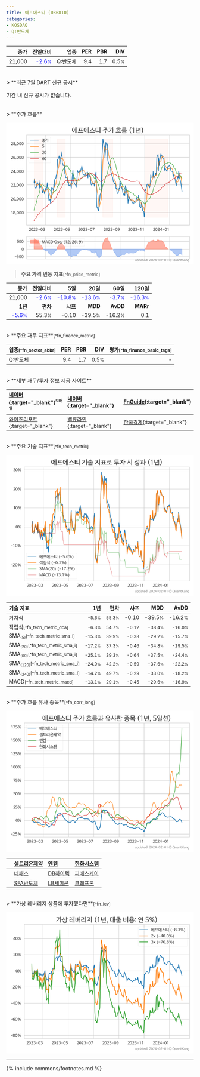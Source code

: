 ```yaml
---
title: 에프에스티 (036810)
categories:
- KOSDAQ
- Q:반도체
---
```

| **종가** | **전일대비** | **업종** | **PER** | **PBR** | **DIV** |
| -------: | -----------: | -------: | ------: | ------: | ------: |
| 21,000 | <span style="color: blue">-2.6<small>%</small></span> | Q:반도체 | 9.4 | 1.7 | 0.5<small>%</small> |

<!-- more -->

<br>
> **최근 7일 DART 신규 공시**<a id="dart"></a>


기간 내 신규 공시가 없습니다.

<br>
> **주가 흐름**<a id="price"></a>

![036810](/stock/images/036810.png)

> **주요 가격 변동 지표**<small>[^fn_price_metric]</small>

| **종가** | **전일대비** | **5일** | **20일** | **60일** | **120일** |
| -------: | -----------: | ------: | -------: | -------: | --------: |
| 21,000 | <span style="color: blue">-2.6<small>%</small></span> | <span style="color: blue">-10.8<small>%</small></span> | <span style="color: blue">-13.6<small>%</small></span> | <span style="color: blue">-3.7<small>%</small></span> | <span style="color: blue">-16.3<small>%</small></span> |
| **1년** | **편차** | **샤프** | **MDD** | **AvDD** | **MARr** |
| <span style="color: blue">-5.6<small>%</small></span> | 55.3<small>%</small> | -0.10 | -39.5<small>%</small> | -16.2<small>%</small> | 0.1 |

<br>
> **주요 재무 지표**<small>[^fn_finance_metric]</small>

| **업종**<small>[^fn_sector_abbr]</small> | **PER** | **PBR** | **DIV** | **평가**<small>[^fn_finance_basic_tags]</small> |
| :--------------------------------------- | ------: | ------: | ------: | ----------------------------------------------: |
| Q:반도체 | 9.4 | 1.7 | 0.5<small>%</small> | - |

<br>
> **세부 재무/투자 정보 제공 사이트**

| [네이버](https://m.stock.naver.com/domestic/stock/036810/finance/summary){:target="_blank"}<sup><small>모바일</small></sup> | [네이버](https://finance.naver.com/item/coinfo.naver?code=036810){:target="_blank"} | [FnGuide](https://comp.fnguide.com/SVO2/ASP/SVD_Invest.asp?gicode=A036810&MenuYn=Y){:target="_blank"} |
| :----- | :--- | :--- |
| [와이즈리포트](https://comp.wisereport.co.kr/company/c1040001.aspx?cmp_cd=036810){:target="_blank"} | [밸류라인](https://www.valueline.co.kr/finance/summary/036810){:target="_blank"} | [한국경제](https://markets.hankyung.com/stock/036810/financial-summary){:target="_blank"} |

<br>
> **주요 기술 지표**<small>[^fn_tech_metric]</small>


![036810](/stock/images/036810_tech.png)

| **기술 지표** | **1년** | **편차** | **샤프** | **MDD** | **AvDD** |
| :------------ | ------: | -----------: | -------: | ------: | -------: |
| 거치식 | <small>-5.6<small>%</small></small> | <small>55.3<small>%</small></small> | </small>-0.10</small> | </small>-39.5<small>%</small></small> | </small>-16.2<small>%</small></small> |
| 적립식<small>[^fn_tech_metric_dca]</small> | <small>-6.3<small>%</small></small> | <small>54.7<small>%</small></small> | <small>-0.12</small> | <small>-38.4<small>%</small></small> | <small>-16.0<small>%</small></small> |
| SMA<small><sub>(5)</sub></small><small>[^fn_tech_metric_sma_i]</small> | <small>-15.3<small>%</small></small> | <small>39.9<small>%</small></small> | <small>-0.38</small> | <small>-29.2<small>%</small></small> | <small>-15.7<small>%</small></small> |
| SMA<small><sub>(20)</sub></small><small>[^fn_tech_metric_sma_i]</small> | <small>-17.2<small>%</small></small> | <small>37.3<small>%</small></small> | <small>-0.46</small> | <small>-34.8<small>%</small></small> | <small>-19.5<small>%</small></small> |
| SMA<small><sub>(60)</sub></small><small>[^fn_tech_metric_sma_i]</small> | <small>-25.1<small>%</small></small> | <small>39.3<small>%</small></small> | <small>-0.64</small> | <small>-37.5<small>%</small></small> | <small>-24.4<small>%</small></small> |
| SMA<small><sub>(120)</sub></small><small>[^fn_tech_metric_sma_i]</small> | <small>-24.9<small>%</small></small> | <small>42.2<small>%</small></small> | <small>-0.59</small> | <small>-37.6<small>%</small></small> | <small>-22.2<small>%</small></small> |
| SMA<small><sub>(240)</sub></small><small>[^fn_tech_metric_sma_i]</small> | <small>-14.2<small>%</small></small> | <small>49.7<small>%</small></small> | <small>-0.29</small> | <small>-33.0<small>%</small></small> | <small>-18.2<small>%</small></small> |
| MACD<small>[^fn_tech_metric_macd]</small> | <small>-13.1<small>%</small></small> | <small>29.1<small>%</small></small> | <small>-0.45</small> | <small>-29.6<small>%</small></small> | <small>-16.9<small>%</small></small> |

<br>
> **주가 흐름 유사 종목**<a id="corr"></a><small>[^fn_corr_long]</small>

![036810](/stock/images/036810_corr.png)

|    | [셀트리온제약](/068760/) | [엔켐](/348370/) | [한화시스템](/272210/) |
| :- | :------------------------------------- | :------------------------------------- | :--------------------------------------|
|    | [네패스](/033640/) | [DB하이텍](/000990/) | [피에스케이](/319660/) |
|    | [SFA반도체](/036540/) | [LB세미콘](/061970/) | [크래프톤](/259960/) |

<br>
> **가상 레버리지 상품에 투자했다면**<a id="2x"></a><small>[^fn_lev]</small>

![036810](/stock/images/036810_2x.png)

---
{% include commons/footnotes.md %}